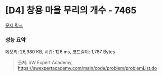 # [D4] 창용 마을 무리의 개수 - 7465 

[문제 링크](https://swexpertacademy.com/main/code/problem/problemDetail.do?contestProbId=AWngfZVa9XwDFAQU) 

### 성능 요약

메모리: 26,980 KB, 시간: 126 ms, 코드길이: 1,787 Bytes



> 출처: SW Expert Academy, https://swexpertacademy.com/main/code/problem/problemList.do